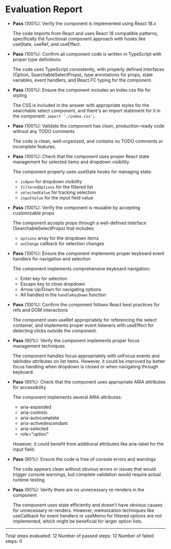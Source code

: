 # Evaluation Report

- **Pass** (100%): Verify the component is implemented using React 18.x
  
  The code imports from React and uses React 18 compatible patterns, specifically the functional component approach with hooks like useState, useRef, and useEffect.

- **Pass** (100%): Confirm all component code is written in TypeScript with proper type definitions
  
  The code uses TypeScript consistently, with properly defined interfaces (Option, SearchableSelectProps), type annotations for props, state variables, event handlers, and React.FC typing for the component.

- **Pass** (100%): Ensure the component includes an index.css file for styling
  
  The CSS is included in the answer with appropriate styles for the searchable select component, and there's an import statement for it in the component: `import './index.css';`.

- **Pass** (100%): Validate the component has clean, production-ready code without any TODO comments
  
  The code is clean, well-organized, and contains no TODO comments or incomplete features.

- **Pass** (100%): Check that the component uses proper React state management for selected items and dropdown visibility
  
  The component properly uses useState hooks for managing state:
  - `isOpen` for dropdown visibility
  - `filteredOptions` for the filtered list
  - `selectedValue` for tracking selection
  - `inputValue` for the input field value

- **Pass** (100%): Verify the component is reusable by accepting customizable props
  
  The component accepts props through a well-defined interface (SearchableSelectProps) that includes:
  - `options` array for the dropdown items
  - `onChange` callback for selection changes

- **Pass** (100%): Ensure the component implements proper keyboard event handlers for navigation and selection
  
  The component implements comprehensive keyboard navigation:
  - Enter key for selection
  - Escape key to close dropdown
  - Arrow Up/Down for navigating options
  - All handled in the `handleKeyDown` function

- **Pass** (100%): Confirm the component follows React best practices for refs and DOM interactions
  
  The component uses useRef appropriately for referencing the select container, and implements proper event listeners with useEffect for detecting clicks outside the component.

- **Pass** (90%): Verify the component implements proper focus management techniques
  
  The component handles focus appropriately with onFocus events and tabIndex attributes on list items. However, it could be improved by better focus handling when dropdown is closed or when navigating through keyboard.

- **Pass** (90%): Check that the component uses appropriate ARIA attributes for accessibility
  
  The component implements several ARIA attributes:
  - aria-expanded
  - aria-controls
  - aria-autocomplete
  - aria-activedescendant
  - aria-selected
  - role="option"
  
  However, it could benefit from additional attributes like aria-label for the input field.

- **Pass** (90%): Ensure the code is free of console errors and warnings
  
  The code appears clean without obvious errors or issues that would trigger console warnings, but complete validation would require actual runtime testing.

- **Pass** (90%): Verify there are no unnecessary re-renders in the component
  
  The component uses state efficiently and doesn't have obvious causes for unnecessary re-renders. However, memoization techniques like useCallback for event handlers or useMemo for filtered options are not implemented, which might be beneficial for larger option lists.

---

Total steps evaluated: 12
Number of passed steps: 12
Number of failed steps: 0